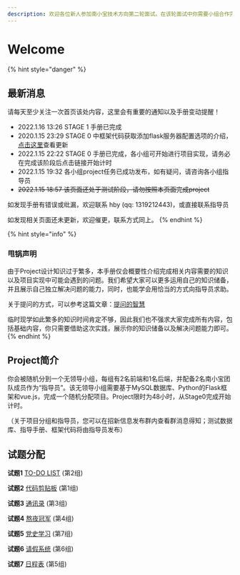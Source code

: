 ```yaml
---
description: 欢迎各位新人参加南小宝技术方向第二轮面试。在该轮面试中你需要小组合作完成一项project
---
```


# Welcome

{% hint style="danger" %}
## 最新消息

请每天至少关注一次首页该处内容，这里会有重要的通知以及手册变动提醒！

* 2022.1.16 13:26 STAGE 1 手册已完成
* 2020.1.15 23:29 STAGE 0 中框架代码获取添加flask服务器配置选项的介绍，[点击这里](https://1319212443.gitbook.io/nan-xiao-bao-zhao-xin-ji-shu-fang-xiang-mian-shi-project/stage-0/git-kuai-su-ru-men-yu-kuang-jia-dai-ma-huo-qu#config\_flask\_server)查看更新
* 2022.1.15 22:22 STAGE 0 手册已完成，各小组可开始进行项目实现，请务必在完成该阶段后点击链接开始计时
* 2022.1.15 19:32 各小组project任务已成功发布，如有疑问，请咨询各小组指导员
* ~~2022.1.15 18:57 该页面还处于测试阶段，请勿按照本页面完成project~~

如发现手册有错误或纰漏，欢迎联系 hby (qq: 1319212443)，或直接联系指导员

如发现相关页面还未更新，欢迎催更，联系方式同上。
{% endhint %}

{% hint style="info" %}
### 甩锅声明

由于Project设计知识过于繁多，本手册仅会概要性介绍完成相关内容需要的知识以及项目实现中可能会遇到的问题。我们希望大家可以更多运用自己的知识储备，并且展示自己独立解决问题的能力，同时，也能学会用恰当的方式向指导员求助。

关于提问的方式，可以参考这篇文章：[提问的智慧](https://github.com/ryanhanwu/How-To-Ask-Questions-The-Smart-Way/blob/main/README-zh\_CN.md)

临时现学如此繁多的知识时间肯定不够，因此我们也不强求大家完成所有内容，包括基础内容，你只需要借助这次实践，展示你的知识储备以及解决问题能力即可。
{% endhint %}

## Project简介

你会被随机分到一个无领导小组，每组有2名前端和1名后端，并配备2名南小宝团队成员作为“指导员”。该无领导小组需要基于MySQL数据库、Python的Flask框架和vue.js，完成一个随机分配项目。Project限时为48小时，从Stage0完成开始计时。&#x20;

（关于项目分组和指导员，您可以在招新信息发布群内查看群消息得知；测试数据库、指导手册、框架代码将由指导员发布）

## 试题分配

**试题1** [TO-DO LIST](xiang-mu-fen-pei/1.-to-do-list.md) (第2组)

**试题2** [代码剪贴板](xiang-mu-fen-pei/2.-dai-ma-jian-tie-ban.md)   (第1组)

**试题3** [通讯录](xiang-mu-fen-pei/3.-tong-xun-lu.md)          (第3组)

**试题4** [熬夜冠军](xiang-mu-fen-pei/4.-ao-ye-guan-jun.md)       (第4组)

**试题5** [党史学习](xiang-mu-fen-pei/5.-dang-shi-xue-xi.md)       (第7组)

**试题6** [请假系统](xiang-mu-fen-pei/6.-qing-jia-xi-tong.md)       (第6组)

**试题7** [日程表](xiang-mu-fen-pei/7.-ri-cheng-biao.md)           (第5组)
